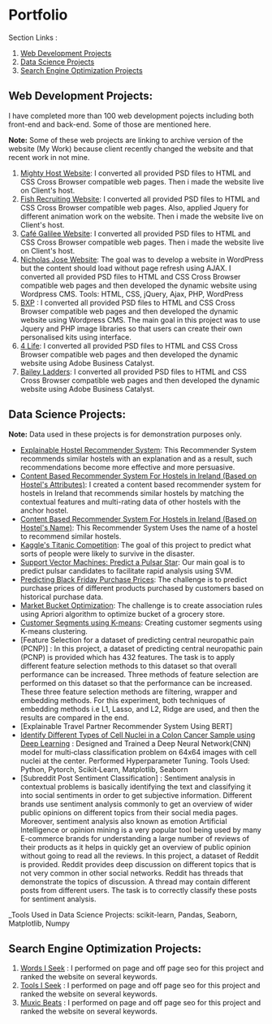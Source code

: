 # Portfolio

Section Links :

1. [Web Development Projects](https://github.com/shehzadahmedqureshi/portfolio/blob/master/README.md#web-development-projects)
2. [Data Science Projects](https://github.com/shehzadahmedqureshi/portfolio/blob/master/README.md#data-science-projects)
3. [Search Engine Optimization Projects](https://github.com/shehzadahmedqureshi/portfolio/blob/master/README.md#search-engine-optimization-projects)

## Web Development Projects:

I have completed more than 100 web development pojects including both front-end and back-end. Some of those are mentioned here.

**Note:** Some of these web projects are linking to archive version of the website (My Work) because client recently changed the website and that recent work in not mine.

1. [Mighty Host Website](http://mightyhost.com.au/): I converted all provided PSD files to HTML and CSS Cross Browser compatible web pages. Then i made the website live on Client's host.
2. [Fish Recruiting Website](http://fishrecruiting.com.au/): I converted all provided PSD files to HTML and CSS Cross Browser compatible web pages. Also, applied Jquery for different animation work on the website. Then i made the website live on Client's host.
3. [Café Galilee Website](http://cafe-galilee.com/): I converted all provided PSD files to HTML and CSS Cross Browser compatible web pages. Then i made the website live on Client's host.
4. [Nicholas Jose Website](http://www.nicholasjose.com.au/): The goal was to develop a website in WordPress but the content should load without page refresh using AJAX. I converted all provided PSD files to HTML and CSS Cross Browser compatible web pages and then developed the dynamic website using Wordpress CMS.
Tools: HTML, CSS, jQuery, Ajax, PHP, WordPress
5. [BXP](https://web.archive.org/web/20170219165651/http://www.bxpinternational.com.au/) : I converted all provided PSD files to HTML and CSS Cross Browser compatible web pages and then developed the dynamic website using Wordpress CMS. The main goal in this project was to use Jquery and PHP image libraries so that users can create their own personalised kits using interface.
6. [4 Life](https://web.archive.org/web/20120222005048/http://4lifetraining.com.au/): I converted all provided PSD files to HTML and CSS Cross Browser compatible web pages and then developed the dynamic website using Adobe Business Catalyst.
7. [Bailey Ladders](https://web.archive.org/web/20120229233712/https://www.baileyladders.com.au/): I converted all provided PSD files to HTML and CSS Cross Browser compatible web pages and then developed the dynamic website using Adobe Business Catalyst.

## Data Science Projects:

**Note:** Data used in these projects is for demonstration purposes only.

- [Explainable Hostel Recommender System](https://github.com/shehzadahmedqureshi/portfolio/blob/master/Explainable_Hostel_Recommender_System.ipynb): This Recommender System recommends similar hostels with an explanation and as a result, such recommendations become more effective and more persuasive.
- [Content Based Recommender System For Hostels in Ireland (Based on Hostel's Attributes)](https://github.com/shehzadahmedqureshi/portfolio/blob/master/Hostel_Recommender_System.ipynb): I created a content based recommender system for hostels in Ireland that recommends similar hostels by matching the contextual features and multi-rating data of other hostels with the anchor hostel.
- [Content Based Recommender System For Hostels in Ireland (Based on Hostel's Name)](https://github.com/shehzadahmedqureshi/portfolio/blob/master/hostel_recommender_system_based_on_hostel_name.ipynb): This Recommender System Uses the name of a hostel to recommend similar hostels.
- [Kaggle's Titanic Competition](https://github.com/shehzadahmedqureshi/portfolio/blob/master/titanic/titanic.ipynb): The goal of this project to predict what sorts of people were likely to survive in the disaster.
- [Support Vector Machines: Predict a Pulsar Star](https://github.com/shehzadahmedqureshi/portfolio/blob/master/pulsar_star/support_vector_machines.ipynb): Our main goal is to predict pulsar candidates to facilitate rapid analysis using SVM.
- [Predicting Black Friday Purchase Prices](https://github.com/shehzadahmedqureshi/portfolio/blob/master/black_friday/black_friday.ipynb): The challenge is to predict purchase prices of different products purchased by customers based on historical purchase data.
- [Market Bucket Optimization](https://github.com/shehzadahmedqureshi/portfolio/blob/master/association_rule_learning/apriori_groceries.ipynb): The challenge is to create association rules using Apriori algorithm to optimize bucket of a grocery store.
- [Customer Segments using K-means](https://github.com/shehzadahmedqureshi/portfolio/blob/master/kmeans_clustering/customer_segments_kmeans.ipynb): Creating customer segments using K-means clustering.
- [Feature Selection for a dataset of predicting central neuropathic pain (PCNP)] : In this project, a dataset of predicting central neuropathic pain (PCNP) is provided which has 432 features. The task is to apply different feature selection methods to this dataset so that overall performance can be increased. Three methods of feature selection are performed on this dataset so that the performance can be increased. These three feature selection methods are filtering, wrapper and embedding methods. For this experiment, both techniques of embedding methods i.e L1, Lasso, and L2, Ridge are used, and then the results are compared in the end.
- [Explainable Travel Partner Recommender System Using BERT]
- [Identify Different Types of Cell Nuclei in a Colon Cancer Sample using Deep Learning](https://www.kaggle.com/shahzadqureshi/competitions) : Designed and Trained a Deep Neural Network(CNN) model for multi‑class classification problem on 64x64 images with cell nuclei at the center. Performed Hyperparameter Tuning. Tools Used: Python, Pytorch, Scikit‑Learn, Matplotlib, Seaborn
- [Subreddit Post Sentiment Classification] : Sentiment analysis in contextual problems is basically identifying the text and classifying it into social sentiments in order to get subjective information. Different brands use sentiment analysis commonly to get an overview of wider public opinions on different topics from their social media pages. Moreover, sentiment analysis also known as emotion Artificial Intelligence or opinion mining is a very popular tool being used by many E-commerce brands for understanding a large number of reviews of their products as it helps in quickly get an overview of public opinion without going to read all the reviews. In this project, a dataset of Reddit is provided. Reddit provides deep discussion on different topics that is not very common in other social networks. Reddit has threads that demonstrate the topics of discussion. A thread may contain different posts from different users. The task is to correctly classify these posts for sentiment analysis.

_Tools Used in Data Science Projects: scikit-learn, Pandas, Seaborn, Matplotlib, Numpy

## Search Engine Optimization Projects:

1. [Words I Seek](https://www.wordsiseek.com/) : I performed on page and off page seo for this project and ranked the website on several keywords.
2. [Tools I Seek](https://www.toolsiseek.com/) : I performed on page and off page seo for this project and ranked the website on several keywords.
3. [Muxic Beats](https://www.muxicbeats.com/) : I performed on page and off page seo for this project and ranked the website on several keywords.
